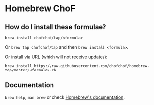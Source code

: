 # Homebrew ChoF
## How do I install these formulae?
`brew install chofchof/tap/<formula>`

Or `brew tap chofchof/tap` and then `brew install <formula>`.

Or install via URL (which will not receive updates):
```
brew install https://raw.githubusercontent.com/chofchof/homebrew-tap/master/<formula>.rb
```

## Documentation
`brew help`, `man brew` or check [Homebrew's documentation](https://github.com/Homebrew/homebrew/tree/master/share/doc/homebrew#readme).

